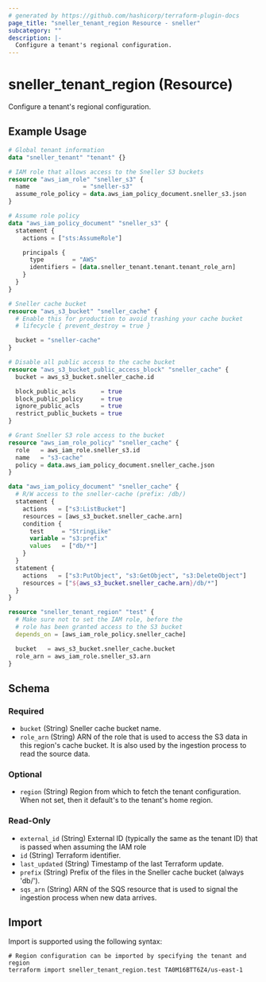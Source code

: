 ```yaml
---
# generated by https://github.com/hashicorp/terraform-plugin-docs
page_title: "sneller_tenant_region Resource - sneller"
subcategory: ""
description: |-
  Configure a tenant's regional configuration.
---
```


# sneller_tenant_region (Resource)

Configure a tenant's regional configuration.

## Example Usage

```terraform
# Global tenant information
data "sneller_tenant" "tenant" {}

# IAM role that allows access to the Sneller S3 buckets
resource "aws_iam_role" "sneller_s3" {
  name               = "sneller-s3"
  assume_role_policy = data.aws_iam_policy_document.sneller_s3.json
}

# Assume role policy
data "aws_iam_policy_document" "sneller_s3" {
  statement {
    actions = ["sts:AssumeRole"]

    principals {
      type        = "AWS"
      identifiers = [data.sneller_tenant.tenant.tenant_role_arn]
    }
  }
}

# Sneller cache bucket
resource "aws_s3_bucket" "sneller_cache" {
  # Enable this for production to avoid trashing your cache bucket
  # lifecycle { prevent_destroy = true }

  bucket = "sneller-cache"
}

# Disable all public access to the cache bucket
resource "aws_s3_bucket_public_access_block" "sneller_cache" {
  bucket = aws_s3_bucket.sneller_cache.id

  block_public_acls       = true
  block_public_policy     = true
  ignore_public_acls      = true
  restrict_public_buckets = true
}

# Grant Sneller S3 role access to the bucket
resource "aws_iam_role_policy" "sneller_cache" {
  role   = aws_iam_role.sneller_s3.id
  name   = "s3-cache"
  policy = data.aws_iam_policy_document.sneller_cache.json
}

data "aws_iam_policy_document" "sneller_cache" {
  # R/W access to the sneller-cache (prefix: /db/)
  statement {
    actions   = ["s3:ListBucket"]
    resources = [aws_s3_bucket.sneller_cache.arn]
    condition {
      test     = "StringLike"
      variable = "s3:prefix"
      values   = ["db/*"]
    }
  }
  statement {
    actions   = ["s3:PutObject", "s3:GetObject", "s3:DeleteObject"]
    resources = ["${aws_s3_bucket.sneller_cache.arn}/db/*"]
  }
}

resource "sneller_tenant_region" "test" {
  # Make sure not to set the IAM role, before the
  # role has been granted access to the S3 bucket
  depends_on = [aws_iam_role_policy.sneller_cache]

  bucket   = aws_s3_bucket.sneller_cache.bucket
  role_arn = aws_iam_role.sneller_s3.arn
}
```

<!-- schema generated by tfplugindocs -->
## Schema

### Required

- `bucket` (String) Sneller cache bucket name.
- `role_arn` (String) ARN of the role that is used to access the S3 data in this region's cache bucket. It is also used by the ingestion process to read the source data.

### Optional

- `region` (String) Region from which to fetch the tenant configuration. When not set, then it default's to the tenant's home region.

### Read-Only

- `external_id` (String) External ID (typically the same as the tenant ID) that is passed when assuming the IAM role
- `id` (String) Terraform identifier.
- `last_updated` (String) Timestamp of the last Terraform update.
- `prefix` (String) Prefix of the files in the Sneller cache bucket (always 'db/').
- `sqs_arn` (String) ARN of the SQS resource that is used to signal the ingestion process when new data arrives.

## Import

Import is supported using the following syntax:

```shell
# Region configuration can be imported by specifying the tenant and region
terraform import sneller_tenant_region.test TA0M16BTT6Z4/us-east-1
```
